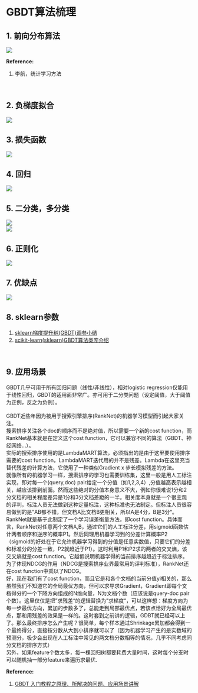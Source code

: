 # GBDT算法梳理

## 1. 前向分布算法
![](https://github.com/Drizzle-Zhang/practice/blob/master/ensemble_learning/Supp_Task2/FSA1.png)<br>


**Reference:**<br>
1. 李航，统计学习方法<br>
<br>


## 2. 负梯度拟合
![](https://github.com/Drizzle-Zhang/practice/blob/master/ensemble_learning/Supp_Task2/futidunihe.png)<br>

## 3. 损失函数
![](https://github.com/Drizzle-Zhang/practice/blob/master/ensemble_learning/Supp_Task2/loss_function.png)<br>

## 4. 回归
![](https://github.com/Drizzle-Zhang/practice/blob/master/ensemble_learning/Supp_Task2/regression.png)<br>

## 5. 二分类，多分类
![](https://github.com/Drizzle-Zhang/practice/blob/master/ensemble_learning/Supp_Task2/double_classification.png)<br>
![](https://github.com/Drizzle-Zhang/practice/blob/master/ensemble_learning/Supp_Task2/multi_classification.png)<br>

## 6. 正则化
![](https://github.com/Drizzle-Zhang/practice/blob/master/ensemble_learning/Supp_Task2/normalization.png)<br>

## 7. 优缺点
![](https://github.com/Drizzle-Zhang/practice/blob/master/ensemble_learning/Supp_Task2/advantages.png)<br>

## 8. sklearn参数
1. [sklearn梯度提升树(GBDT)调参小结](https://blog.csdn.net/lynn_001/article/details/85339034)<br>
2. [scikit-learn(sklearn)GBDT算法类库介绍](http://blog.sina.com.cn/s/blog_62970c250102xg5j.html)<br>
<br>

## 9. 应用场景
GBDT几乎可用于所有回归问题（线性/非线性），相对logistic regression仅能用于线性回归，GBDT的适用面非常广。亦可用于二分类问题（设定阈值，大于阈值为正例，反之为负例）。<br>
<br>
GBDT近些年因为被用于搜索引擎排序(RankNet)的机器学习模型而引起大家关注。<br>
搜索排序关注各个doc的顺序而不是绝对值，所以需要一个新的cost function，而RankNet基本就是在定义这个cost function，它可以兼容不同的算法（GBDT、神经网络...）。<br>
实际的搜索排序使用的是LambdaMART算法，必须指出的是由于这里要使用排序需要的cost function，LambdaMART迭代用的并不是残差。Lambda在这里充当替代残差的计算方法，它使用了一种类似Gradient x 步长模拟残差的方法。<br>
就像所有的机器学习一样，搜索排序的学习也需要训练集，这里一般是用人工标注实现，即对每一个(query,doc) pair给定一个分值（如1,2,3,4）,分值越高表示越相关，越应该排到前面。然而这些绝对的分值本身意义不大，例如你很难说1分和2分文档的相关程度差异是1分和3分文档差距的一半。相关度本身就是一个很主观的评判，标注人员无法做到这种定量标注，这种标准也无法制定。但标注人员很容易做到的是”AB都不错，但文档A比文档B更相关，所以A是4分，B是3分“。RankNet就是基于此制定了一个学习误差衡量方法，即cost function。具体而言，RankNet对任意两个文档A,B，通过它们的人工标注分差，用sigmoid函数估计两者顺序和逆序的概率P1。然后同理用机器学习到的分差计算概率P2（sigmoid的好处在于它允许机器学习得到的分值是任意实数值，只要它们的分差和标准分的分差一致，P2就趋近于P1）。这时利用P1和P2求的两者的交叉熵，该交叉熵就是cost function。它越低说明机器学得的当前排序越趋近于标注排序。为了体现NDCG的作用（NDCG是搜索排序业界最常用的评判标准），RankNet还在cost function中乘以了NDCG。<br>
好，现在我们有了cost function，而且它是和各个文档的当前分值yi相关的，那么虽然我们不知道它的全局最优方向，但可以求导求Gradient，Gradient即每个文档得分的一个下降方向组成的N维向量，N为文档个数（应该说是query-doc pair个数）。这里仅仅是把”求残差“的逻辑替换为”求梯度“，可以这样想：梯度方向为每一步最优方向，累加的步数多了，总能走到局部最优点，若该点恰好为全局最优点，那和用残差的效果是一样的。这时套到之前讲的逻辑，GDBT就已经可以上了。那么最终排序怎么产生呢？很简单，每个样本通过Shrinkage累加都会得到一个最终得分，直接按分数从大到小排序就可以了（因为机器学习产生的是实数域的预测分，极少会出现在人工标注中常见的两文档分数相等的情况，几乎不同考虑同分文档的排序方式）<br>
另外，如果feature个数太多，每一棵回归树都要耗费大量时间，这时每个分支时可以随机抽一部分feature来遍历求最优.<br>

**Reference:**<br>
1. [GBDT 入门教程之原理、所解决的问题、应用场景讲解](https://blog.csdn.net/molu_chase/article/details/78111148)<br>


